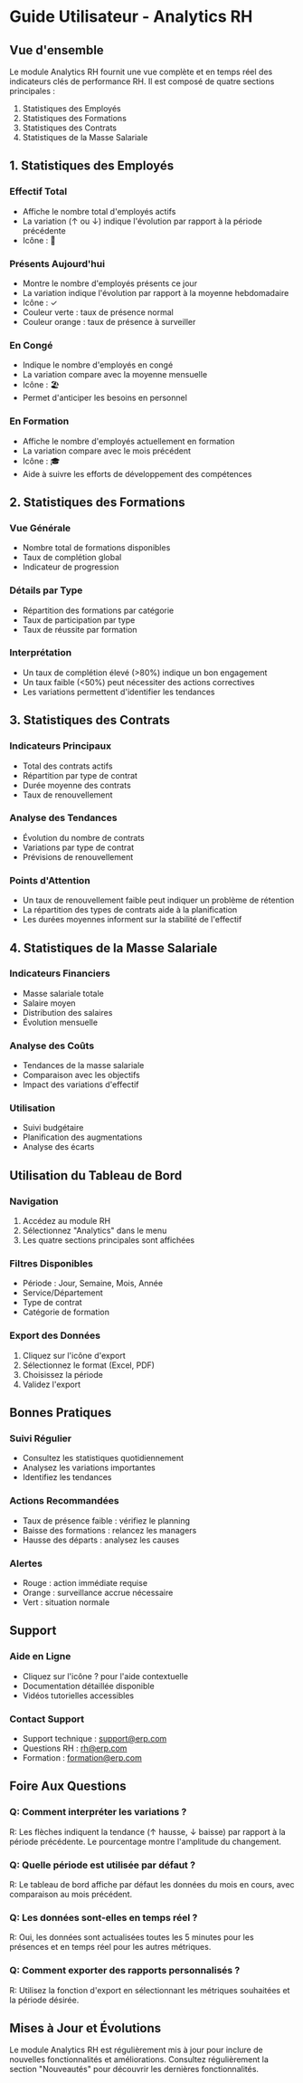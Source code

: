 # Guide Utilisateur - Analytics RH

## Vue d'ensemble

Le module Analytics RH fournit une vue complète et en temps réel des indicateurs clés de performance RH. Il est composé de quatre sections principales :

1. Statistiques des Employés
2. Statistiques des Formations
3. Statistiques des Contrats
4. Statistiques de la Masse Salariale

## 1. Statistiques des Employés

### Effectif Total
- Affiche le nombre total d'employés actifs
- La variation (↑ ou ↓) indique l'évolution par rapport à la période précédente
- Icône : 👥

### Présents Aujourd'hui
- Montre le nombre d'employés présents ce jour
- La variation indique l'évolution par rapport à la moyenne hebdomadaire
- Icône : ✓
- Couleur verte : taux de présence normal
- Couleur orange : taux de présence à surveiller

### En Congé
- Indique le nombre d'employés en congé
- La variation compare avec la moyenne mensuelle
- Icône : 🏖
- Permet d'anticiper les besoins en personnel

### En Formation
- Affiche le nombre d'employés actuellement en formation
- La variation compare avec le mois précédent
- Icône : 🎓
- Aide à suivre les efforts de développement des compétences

## 2. Statistiques des Formations

### Vue Générale
- Nombre total de formations disponibles
- Taux de complétion global
- Indicateur de progression

### Détails par Type
- Répartition des formations par catégorie
- Taux de participation par type
- Taux de réussite par formation

### Interprétation
- Un taux de complétion élevé (>80%) indique un bon engagement
- Un taux faible (<50%) peut nécessiter des actions correctives
- Les variations permettent d'identifier les tendances

## 3. Statistiques des Contrats

### Indicateurs Principaux
- Total des contrats actifs
- Répartition par type de contrat
- Durée moyenne des contrats
- Taux de renouvellement

### Analyse des Tendances
- Évolution du nombre de contrats
- Variations par type de contrat
- Prévisions de renouvellement

### Points d'Attention
- Un taux de renouvellement faible peut indiquer un problème de rétention
- La répartition des types de contrats aide à la planification
- Les durées moyennes informent sur la stabilité de l'effectif

## 4. Statistiques de la Masse Salariale

### Indicateurs Financiers
- Masse salariale totale
- Salaire moyen
- Distribution des salaires
- Évolution mensuelle

### Analyse des Coûts
- Tendances de la masse salariale
- Comparaison avec les objectifs
- Impact des variations d'effectif

### Utilisation
- Suivi budgétaire
- Planification des augmentations
- Analyse des écarts

## Utilisation du Tableau de Bord

### Navigation
1. Accédez au module RH
2. Sélectionnez "Analytics" dans le menu
3. Les quatre sections principales sont affichées

### Filtres Disponibles
- Période : Jour, Semaine, Mois, Année
- Service/Département
- Type de contrat
- Catégorie de formation

### Export des Données
1. Cliquez sur l'icône d'export
2. Sélectionnez le format (Excel, PDF)
3. Choisissez la période
4. Validez l'export

## Bonnes Pratiques

### Suivi Régulier
- Consultez les statistiques quotidiennement
- Analysez les variations importantes
- Identifiez les tendances

### Actions Recommandées
- Taux de présence faible : vérifiez le planning
- Baisse des formations : relancez les managers
- Hausse des départs : analysez les causes

### Alertes
- Rouge : action immédiate requise
- Orange : surveillance accrue nécessaire
- Vert : situation normale

## Support

### Aide en Ligne
- Cliquez sur l'icône ? pour l'aide contextuelle
- Documentation détaillée disponible
- Vidéos tutorielles accessibles

### Contact Support
- Support technique : support@erp.com
- Questions RH : rh@erp.com
- Formation : formation@erp.com

## Foire Aux Questions

### Q: Comment interpréter les variations ?
R: Les flèches indiquent la tendance (↑ hausse, ↓ baisse) par rapport à la période précédente. Le pourcentage montre l'amplitude du changement.

### Q: Quelle période est utilisée par défaut ?
R: Le tableau de bord affiche par défaut les données du mois en cours, avec comparaison au mois précédent.

### Q: Les données sont-elles en temps réel ?
R: Oui, les données sont actualisées toutes les 5 minutes pour les présences et en temps réel pour les autres métriques.

### Q: Comment exporter des rapports personnalisés ?
R: Utilisez la fonction d'export en sélectionnant les métriques souhaitées et la période désirée.

## Mises à Jour et Évolutions

Le module Analytics RH est régulièrement mis à jour pour inclure de nouvelles fonctionnalités et améliorations. Consultez régulièrement la section "Nouveautés" pour découvrir les dernières fonctionnalités.
